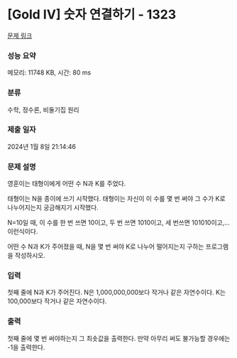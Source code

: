 # [Gold IV] 숫자 연결하기 - 1323 

[문제 링크](https://www.acmicpc.net/problem/1323) 

### 성능 요약

메모리: 11748 KB, 시간: 80 ms

### 분류

수학, 정수론, 비둘기집 원리

### 제출 일자

2024년 1월 8일 21:14:46

### 문제 설명

<p>영훈이는 태형이에게 어떤 수 N과 K를 주었다.</p>

<p>태형이는 N을 종이에 쓰기 시작했다. 태형이는 자신이 이 수를 몇 번 써야 그 수가 K로 나누어지는지 궁금해지기 시작했다.</p>

<p>N=10일 때, 이 수를 한 번 쓰면 10이고, 두 번 쓰면 1010이고, 세 번쓰면 101010이고,... 이런식이다.</p>

<p>어떤 수 N과 K가 주어졌을 때, N을 몇 번 써야 K로 나누어 떨어지는지 구하는 프로그램을 작성하시오.</p>

### 입력 

 <p>첫째 줄에 N과 K가 주어진다. N은 1,000,000,000보다 작거나 같은 자연수이다. K는 100,000보다 작거나 같은 자연수이다.</p>

### 출력 

 <p>첫째 줄에 몇 번 써야하는지 그 최솟값을 출력한다. 만약 아무리 써도 불가능할 경우에는 -1을 출력한다.</p>

